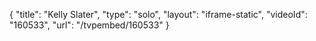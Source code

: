 {
    "title": "Kelly Slater",
    "type": "solo",
    "layout": "iframe-static",
    "videoId": "160533",
    "url": "\/tvpembed\/160533"
}